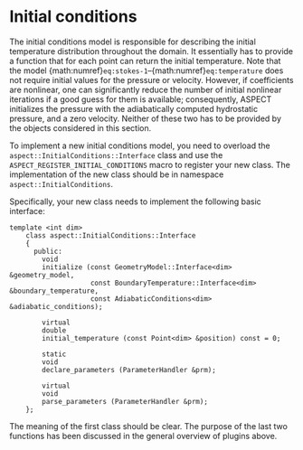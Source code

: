 # Initial conditions

The initial conditions model is responsible for describing the initial
temperature distribution throughout the domain. It essentially has to provide
a function that for each point can return the initial temperature. Note that
the model {math:numref}`eq:stokes-1`&ndash;{math:numref}`eq:temperature` does not require
initial values for the pressure or velocity. However, if coefficients are
nonlinear, one can significantly reduce the number of initial nonlinear
iterations if a good guess for them is available; consequently,
ASPECT initializes the pressure with the
adiabatically computed hydrostatic pressure, and a zero velocity. Neither of
these two has to be provided by the objects considered in this section.

To implement a new initial conditions model, you need to overload the
`aspect::InitialConditions::Interface` class and use the
`ASPECT_REGISTER_INITIAL_CONDITIONS` macro to register your new class. The
implementation of the new class should be in namespace
`aspect::InitialConditions`.

Specifically, your new class needs to implement the following basic interface:

```{code-block} c++
template <int dim>
    class aspect::InitialConditions::Interface
    {
      public:
        void
        initialize (const GeometryModel::Interface<dim>       &geometry_model,
                    const BoundaryTemperature::Interface<dim> &boundary_temperature,
                    const AdiabaticConditions<dim>            &adiabatic_conditions);

        virtual
        double
        initial_temperature (const Point<dim> &position) const = 0;

        static
        void
        declare_parameters (ParameterHandler &prm);

        virtual
        void
        parse_parameters (ParameterHandler &prm);
    };
```

The meaning of the first class should be clear. The purpose of the last two
functions has been discussed in the general overview of plugins above.
